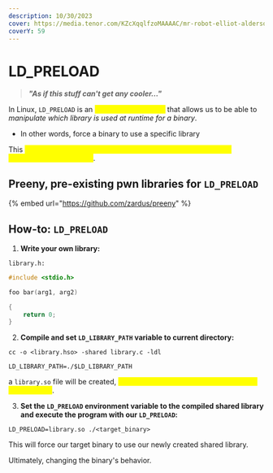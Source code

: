 ```yaml
---
description: 10/30/2023
cover: https://media.tenor.com/KZcXqqlfzoMAAAAC/mr-robot-elliot-alderson.gif
coverY: 59
---
```


# LD\_PRELOAD

> _**"As if this stuff can't get any cooler..."**_

In Linux, `LD_PRELOAD` is an <mark style="color:yellow;">environment variable</mark> that allows us to be able to _manipulate which library is used at runtime for a binary_.&#x20;

* In other words, force a binary to use a specific library

This <mark style="color:yellow;">allows us to be able to change program behavior, how certain functions work, and logic</mark>.

## Preeny, pre-existing pwn libraries for `LD_PRELOAD`

{% embed url="https://github.com/zardus/preeny" %}

## How-to: `LD_PRELOAD`

1. **Write your own library:**

`library.h:`

```c
#include <stdio.h>

foo bar(arg1, arg2)

{
    return 0;
}
```

2. **Compile and set `LD_LIBRARY_PATH` variable to current directory:**

```
cc -o <library.hso> -shared library.c -ldl

LD_LIBRARY_PATH=./$LD_LIBRARY_PATH
```

a `library.so` file will be created, <mark style="color:yellow;">this is our shared library that we want our binary to use</mark>.

3. **Set the `LD_PRELOAD` environment variable to the compiled shared library and execute the program with our `LD_PRELOAD`:**

```
LD_PRELOAD=library.so ./<target_binary>
```

This will force our target binary to use our newly created shared library.

Ultimately, changing the binary's behavior.
